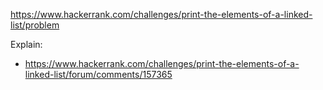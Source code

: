https://www.hackerrank.com/challenges/print-the-elements-of-a-linked-list/problem

Explain:

- https://www.hackerrank.com/challenges/print-the-elements-of-a-linked-list/forum/comments/157365
